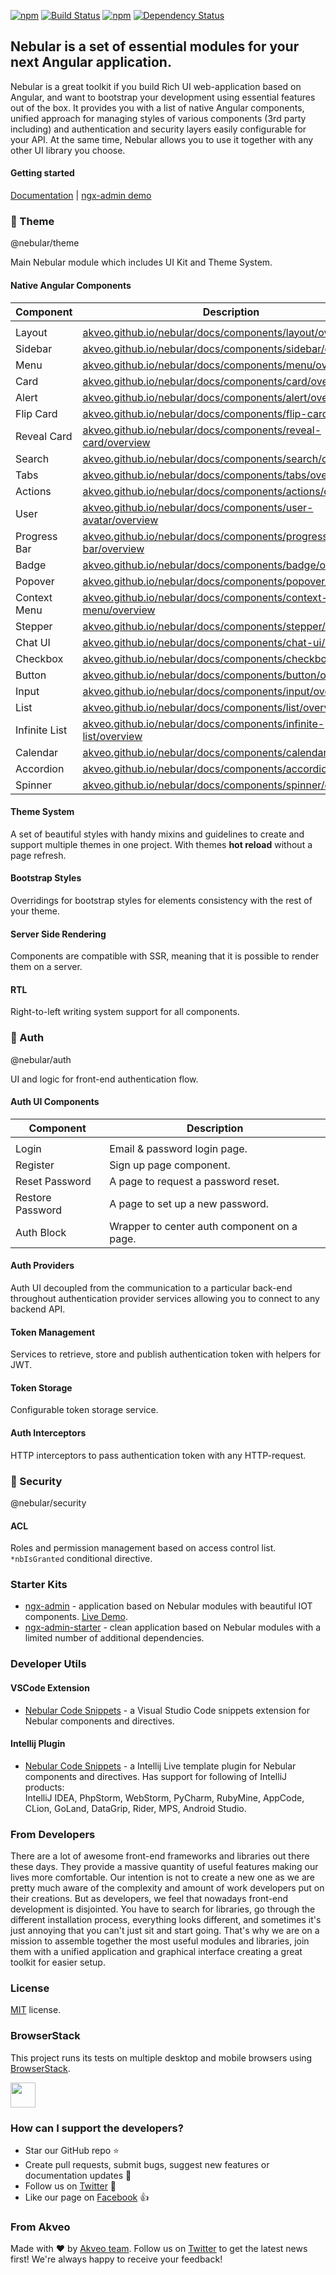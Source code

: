 [![npm](https://img.shields.io/npm/l/@nebular/theme.svg)]()
[![Build Status](https://travis-ci.org/akveo/nebular.svg?branch=master)](https://travis-ci.org/akveo/nebular)
[![npm](https://img.shields.io/npm/dt/@nebular/theme.svg)](https://www.npmjs.com/package/@nebular/theme)
[![Dependency Status](https://david-dm.org/akveo/ngx-admin/status.svg)](https://david-dm.org/akveo/ng2-admin)

## Nebular is a set of essential modules for your next Angular application.

Nebular is a great toolkit if you build Rich UI web-application based on Angular, and want to bootstrap your development using essential features out of the box. 
It provides you with a list of native Angular components, unified approach for managing styles of various components (3rd party including) and authentication and security layers easily configurable for your API. 
At the same time, Nebular allows you to use it together with any other UI library you choose.

#### Getting started
[Documentation](https://akveo.github.io/nebular/docs/getting-started/what-is-nebular?utm_source=github&utm_medium=nebular_readme) | [ngx-admin demo](http://github.com/akveo/ngx-admin)

### :art: Theme
@nebular/theme

Main Nebular module which includes UI Kit and Theme System.

#### Native Angular Components

| Component    | Description                                                           |
|--------------|---------------------------------------------------------------------- |
|              |                                                                       |
| Layout       | <a href="https://akveo.github.io/nebular/docs/components/layout/overview?utm_source=github&utm_medium=nebular_readme&utm_content=list">akveo.github.io/nebular/docs/components/layout/overview</a>        |
| Sidebar      | <a href="https://akveo.github.io/nebular/docs/components/sidebar/overview?utm_source=github&utm_medium=nebular_readme&utm_content=list">akveo.github.io/nebular/docs/components/sidebar/overview</a>      |
| Menu         | <a href="https://akveo.github.io/nebular/docs/components/menu/overview?utm_source=github&utm_medium=nebular_readme&utm_content=list">akveo.github.io/nebular/docs/components/menu/overview</a>         |
| Card         | <a href="https://akveo.github.io/nebular/docs/components/card/overview?utm_source=github&utm_medium=nebular_readme&utm_content=list">akveo.github.io/nebular/docs/components/card/overview</a>         |
| Alert        | <a href="https://akveo.github.io/nebular/docs/components/alert/overview?utm_source=github&utm_medium=nebular_readme&utm_content=list">akveo.github.io/nebular/docs/components/alert/overview</a>        |
| Flip Card    | <a href="https://akveo.github.io/nebular/docs/components/flip-card/overview?utm_source=github&utm_medium=nebular_readme&utm_content=list">akveo.github.io/nebular/docs/components/flip-card/overview</a>    |
| Reveal Card  | <a href="https://akveo.github.io/nebular/docs/components/reveal-card/overview?utm_source=github&utm_medium=nebular_readme&utm_content=list">akveo.github.io/nebular/docs/components/reveal-card/overview</a>  |
| Search       | <a href="https://akveo.github.io/nebular/docs/components/search/overview?utm_source=github&utm_medium=nebular_readme&utm_content=list">akveo.github.io/nebular/docs/components/search/overview</a>       |
| Tabs         | <a href="https://akveo.github.io/nebular/docs/components/tabs/overview?utm_source=github&utm_medium=nebular_readme&utm_content=list">akveo.github.io/nebular/docs/components/tabs/overview</a>         |
| Actions      | <a href="https://akveo.github.io/nebular/docs/components/actions/overview?utm_source=github&utm_medium=nebular_readme&utm_content=list">akveo.github.io/nebular/docs/components/actions/overview</a>      |
| User         | <a href="https://akveo.github.io/nebular/docs/components/user-avatar/overview?utm_source=github&utm_medium=nebular_readme&utm_content=list">akveo.github.io/nebular/docs/components/user-avatar/overview</a>  |
| Progress Bar | <a href="https://akveo.github.io/nebular/docs/components/progress-bar/overview?utm_source=github&utm_medium=nebular_readme&utm_content=list">akveo.github.io/nebular/docs/components/progress-bar/overview</a> |
| Badge        | <a href="https://akveo.github.io/nebular/docs/components/badge/overview?utm_source=github&utm_medium=nebular_readme&utm_content=list">akveo.github.io/nebular/docs/components/badge/overview</a>        |
| Popover      | <a href="https://akveo.github.io/nebular/docs/components/popover/overview?utm_source=github&utm_medium=nebular_readme&utm_content=list">akveo.github.io/nebular/docs/components/popover/overview</a>      |
| Context Menu | <a href="https://akveo.github.io/nebular/docs/components/context-menu/overview?utm_source=github&utm_medium=nebular_readme&utm_content=list">akveo.github.io/nebular/docs/components/context-menu/overview</a> |
| Stepper      | <a href="https://akveo.github.io/nebular/docs/components/stepper/overview?utm_source=github&utm_medium=nebular_readme&utm_content=list">akveo.github.io/nebular/docs/components/stepper/overview</a>      |
| Chat UI      | <a href="https://akveo.github.io/nebular/docs/components/chat-ui/overview?utm_source=github&utm_medium=nebular_readme&utm_content=list">akveo.github.io/nebular/docs/components/chat-ui/overview</a>      |
| Checkbox     | <a href="https://akveo.github.io/nebular/docs/components/checkbox/overview?utm_source=github&utm_medium=nebular_readme&utm_content=list">akveo.github.io/nebular/docs/components/checkbox/overview</a>     |
| Button       | <a href="https://akveo.github.io/nebular/docs/components/button/overview?utm_source=github&utm_medium=nebular_readme&utm_content=list">akveo.github.io/nebular/docs/components/button/overview</a>       |
| Input        | <a href="https://akveo.github.io/nebular/docs/components/input/overview?utm_source=github&utm_medium=nebular_readme&utm_content=list">akveo.github.io/nebular/docs/components/input/overview</a>        |
| List         | <a href="https://akveo.github.io/nebular/docs/components/list/overview?utm_source=github&utm_medium=nebular_readme&utm_content=list">akveo.github.io/nebular/docs/components/list/overview</a>         |
| Infinite List| <a href="https://akveo.github.io/nebular/docs/components/infinite-list/overview?utm_source=github&utm_medium=nebular_readme&utm_content=list">akveo.github.io/nebular/docs/components/infinite-list/overview</a>|
| Calendar     | <a href="https://akveo.github.io/nebular/docs/components/calendar/overview?utm_source=github&utm_medium=nebular_readme&utm_content=list">akveo.github.io/nebular/docs/components/calendar/overview</a>     |
| Accordion    | <a href="https://akveo.github.io/nebular/docs/components/accordion/overview?utm_source=github&utm_medium=nebular_readme&utm_content=list">akveo.github.io/nebular/docs/components/accordion/overview</a>    |
| Spinner      | <a href="https://akveo.github.io/nebular/docs/components/spinner/overview?utm_source=github&utm_medium=nebular_readme&utm_content=list">akveo.github.io/nebular/docs/components/spinner/overview</a>      |

#### Theme System
A set of beautiful styles with handy mixins and guidelines to create and support multiple themes in one project. With themes **hot reload** without a page refresh.

#### Bootstrap Styles
Overridings for bootstrap styles for elements consistency with the rest of your theme.

#### Server Side Rendering 
Components are compatible with SSR, meaning that it is possible to render them on a server.

#### RTL
Right-to-left writing system support for all components.


### :closed_lock_with_key: Auth
@nebular/auth

UI and logic for front-end authentication flow.

#### Auth UI Components
| Component        | Description                                                     |
|------------------|-----------------------------------------------------------------|
|                  |                                                                 |
| Login            | Email & password login page.                                    |
| Register         | Sign up page component.                                         |
| Reset Password   | A page to request a password reset.                             |
| Restore Password | A page to set up a new password.                                |
| Auth Block       | Wrapper to center auth component on a page.                     |

#### Auth Providers
Auth UI decoupled from the communication to a particular back-end throughout authentication provider services allowing you to connect to any backend API.

#### Token Management
Services to retrieve, store and publish authentication token with helpers for JWT.

#### Token Storage
Configurable token storage service.

#### Auth Interceptors
HTTP interceptors to pass authentication token with any HTTP-request.

### :cop: Security
@nebular/security

#### ACL
Roles and permission management based on access control list. `*nbIsGranted` conditional directive.


### Starter Kits

- [ngx-admin](http://github.com/akveo/ngx-admin) - application based on Nebular modules with beautiful IOT components. [Live Demo](http://akveo.com/ngx-admin?utm_source=github&utm_medium=nebular_readme).
- [ngx-admin-starter](https://github.com/akveo/ngx-admin/tree/starter-kit) - clean application based on Nebular modules with a limited number of additional dependencies.

### Developer Utils

#### VSCode Extension
- [Nebular Code Snippets](https://marketplace.visualstudio.com/items?itemName=shalinjames.vscode-nebular-snippets) - a Visual Studio Code snippets extension for Nebular components and directives.

#### Intellij Plugin
- [Nebular Code Snippets](https://plugins.jetbrains.com/plugin/11065-nebular-code-snippets) - a Intellij Live template plugin for Nebular components and directives. Has support for following of IntelliJ products:  
IntelliJ IDEA, PhpStorm, WebStorm, PyCharm, RubyMine, AppCode, CLion, GoLand, DataGrip, Rider, MPS, Android Studio. 


### From Developers
There are a lot of awesome front-end frameworks and libraries out there these days. They provide a massive quantity of useful features making our lives more comfortable. Our intention is not to create a new one as we are pretty much aware of the complexity and amount of work developers put on their creations. But as developers, we feel that nowadays front-end development is disjointed. You have to search for libraries, go through the different installation process, everything looks different, and sometimes it's just annoying that you can't just sit and start going. That's why we are on a mission to assemble together the most useful modules and libraries, join them with a unified application and graphical interface creating a great toolkit for easier setup.

### License
[MIT](LICENSE.txt) license.

### BrowserStack
This project runs its tests on multiple desktop and mobile browsers using [BrowserStack](http://www.browserstack.com).

<img src="https://cloud.githubusercontent.com/assets/131406/22254249/534d889e-e254-11e6-8427-a759fb23b7bd.png" height="40" />

### How can I support the developers?
- Star our GitHub repo :star:
- Create pull requests, submit bugs, suggest new features or documentation updates :wrench:
- Follow us on [Twitter](https://twitter.com/akveo_inc) :feet:
- Like our page on [Facebook](https://www.facebook.com/akveo/) :thumbsup:

### From Akveo
Made with :heart: by [Akveo team](http://akveo.com?utm_source=github&utm_medium=nebular_readme). Follow us on [Twitter](https://twitter.com/akveo_inc) to get the latest news first!
We're always happy to receive your feedback!
